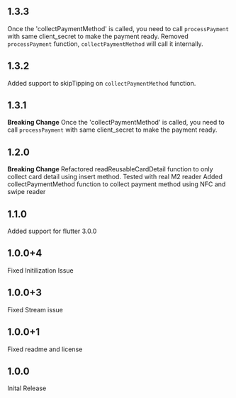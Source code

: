 ## 1.3.3
Once the 'collectPaymentMethod' is called, you need to call `processPayment` with same client_secret to make the payment ready.
Removed `processPayment` function, `collectPaymentMethod` will call it internally.

## 1.3.2
Added support to skipTipping on `collectPaymentMethod` function.
## 1.3.1
**Breaking Change**
Once the 'collectPaymentMethod' is called, you need to call `processPayment` with same client_secret to make the payment ready.
## 1.2.0
**Breaking Change**
Refactored readReusableCardDetail function to only collect card detail using insert method.
Tested with real M2 reader
Added collectPaymentMethod function to collect payment method using NFC and swipe reader
## 1.1.0

Added support for flutter 3.0.0
## 1.0.0+4

Fixed Initilization Issue
## 1.0.0+3

Fixed Stream issue
## 1.0.0+1

Fixed readme and license

## 1.0.0

Inital Release
